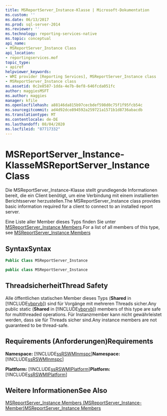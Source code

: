 ```yaml
---
title: MSReportServer_Instance-Klasse | Microsoft-Dokumentation
ms.custom: ''
ms.date: 06/13/2017
ms.prod: sql-server-2014
ms.reviewer: ''
ms.technology: reporting-services-native
ms.topic: conceptual
api_name:
- MSReportServer_Instance Class
api_location:
- reportingservices.mof
topic_type:
- apiref
helpviewer_keywords:
- WMI provider [Reporting Services], MSReportServer_Instance class
- MSReportServer_Instance class
ms.assetid: 0c2e8587-1dda-4e7b-8ef8-646fcda051fc
author: maggiesMSFT
ms.author: maggies
manager: kfile
ms.openlocfilehash: a88146da815b97cecbdef598d0c75f1f95fcb54c
ms.sourcegitcommit: ad4d92dce894592a259721a1571b1d8736abacdb
ms.translationtype: MT
ms.contentlocale: de-DE
ms.lasthandoff: 08/04/2020
ms.locfileid: "87717332"
---
```

# <a name="msreportserver_instance-class"></a><span data-ttu-id="9218a-102">MSReportServer_Instance-Klasse</span><span class="sxs-lookup"><span data-stu-id="9218a-102">MSReportServer_Instance Class</span></span>
  <span data-ttu-id="9218a-103">Die MSReportServer_Instance-Klasse stellt grundlegende Informationen bereit, die ein Client benötigt, um eine Verbindung mit einem installierten Berichtsserver herzustellen.</span><span class="sxs-lookup"><span data-stu-id="9218a-103">The MSReportServer_Instance class provides basic information required for a client to connect to an installed report server.</span></span>  
  
 <span data-ttu-id="9218a-104">Eine Liste aller Member dieses Typs finden Sie unter [MSReportServer_Instance Members](msreportserver-instance-members.md).</span><span class="sxs-lookup"><span data-stu-id="9218a-104">For a list of all members of this type, see [MSReportServer_Instance Members](msreportserver-instance-members.md)</span></span>  
  
## <a name="syntax"></a><span data-ttu-id="9218a-105">Syntax</span><span class="sxs-lookup"><span data-stu-id="9218a-105">Syntax</span></span>  
  
```vb  
Public Class MSReportServer_Instance  
```  
  
```csharp  
public class MSReportServer_Instance  
```  
  
## <a name="thread-safety"></a><span data-ttu-id="9218a-106">Threadsicherheit</span><span class="sxs-lookup"><span data-stu-id="9218a-106">Thread Safety</span></span>  
 <span data-ttu-id="9218a-107">Alle öffentlichen statischen Member dieses Typs (**Shared** in [!INCLUDE[vbprvb](../../includes/vbprvb-md.md)]) sind für Vorgänge mit mehreren Threads sicher.</span><span class="sxs-lookup"><span data-stu-id="9218a-107">Any public static (**Shared** in [!INCLUDE[vbprvb](../../includes/vbprvb-md.md)]) members of this type are safe for multithreaded operations.</span></span> <span data-ttu-id="9218a-108">Für Instanzmember kann nicht gewährleistet werden, dass sie für Threads sicher sind.</span><span class="sxs-lookup"><span data-stu-id="9218a-108">Any instance members are not guaranteed to be thread-safe.</span></span>  
  
## <a name="requirements"></a><span data-ttu-id="9218a-109">Requirements (Anforderungen)</span><span class="sxs-lookup"><span data-stu-id="9218a-109">Requirements</span></span>  
 <span data-ttu-id="9218a-110">**Namespace:** [!INCLUDE[ssRSWMInmspc](../../includes/ssrswminmspc-md.md)]</span><span class="sxs-lookup"><span data-stu-id="9218a-110">**Namespace:** [!INCLUDE[ssRSWMInmspc](../../includes/ssrswminmspc-md.md)]</span></span>  
  
 <span data-ttu-id="9218a-111">**Plattform:** [!INCLUDE[ssRSWMIPlatform](../../includes/ssrswmiplatform-md.md)]</span><span class="sxs-lookup"><span data-stu-id="9218a-111">**Platform:** [!INCLUDE[ssRSWMIPlatform](../../includes/ssrswmiplatform-md.md)]</span></span>  
  
## <a name="see-also"></a><span data-ttu-id="9218a-112">Weitere Informationen</span><span class="sxs-lookup"><span data-stu-id="9218a-112">See Also</span></span>  
 [<span data-ttu-id="9218a-113">MSReportServer_Instance Members (MSReportServer_Instance-Member)</span><span class="sxs-lookup"><span data-stu-id="9218a-113">MSReportServer_Instance Members</span></span>](msreportserver-instance-members.md)  
  
  
